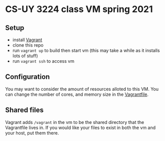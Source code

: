 # CS-UY 3224 class VM spring 2021

## Setup 

- install [Vagrant](https://www.vagrantup.com/)
- clone this repo
- run `vagrant up` to build then start vm (this may take a while as it installs lots of stuff)
- run `vagrant ssh` to access vm

## Configuration

You may want to consider the amount of resources alloted to this VM. 
You can change the number of cores, and memory size in the [Vagrantfile](./Vagrantfile).

## Shared files

Vagrant adds `/vagrant` in the vm to be the shared directory that the Vagrantfile lives in.
If you would like your files to exist in both the vm and your host, put them there.
